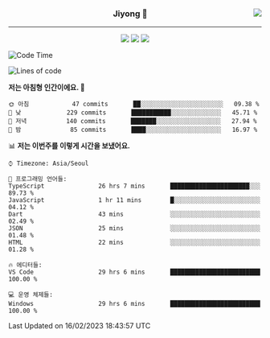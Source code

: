 
<div align="center">
  
  <img align="right" src="https://github-readme-stats.vercel.app/api/top-langs/?username=kkkimjiyong&theme=dracula&hide=Procfile&layout=compact&langs_count=7"/>

  ### Jiyong 🎨
  
  ---
  
  <a href="https://www.notion.so/de89c82b663345278de4489463a81458?v=f059fc8382b84103b52c77918639c252"><img src="https://img.shields.io/badge/Github Projects-000000?style=flat-square&logo=github&logoColor=white"/></a>
  <a href="https://haardy.tistory.com/"><img src="https://img.shields.io/badge/Jiyongstory-3DDC84?style=flat-square&logo=Tistory&logoColor=black"/></a>
  <a href="https://www.notion.so/ffbfc05e864a47d587011873f14e0760"><img src="https://img.shields.io/badge/jjjichive-ffffff?style=flat-square&logo=notion&logoColor=black"/></a>

</div>

  <!--START_SECTION:waka-->
![Code Time](http://img.shields.io/badge/Code%20Time-72%20hrs%2015%20mins-blue)

![Lines of code](https://img.shields.io/badge/%EC%A0%80%EB%8A%94%20%EC%97%AC%ED%83%9C%EA%B9%8C%EC%A7%80%20-278%20Thousand%20%EC%A4%84%EC%9D%98%20%EC%BD%94%EB%93%9C%EB%A5%BC%20%EC%9E%91%EC%84%B1%ED%96%88%EC%96%B4%EC%9A%94.-blue)

**저는 아침형 인간이에요. 🐤** 

```text
🌞 아침            47 commits       ██░░░░░░░░░░░░░░░░░░░░░░░   09.38 % 
🌆 낮　           229 commits       ███████████░░░░░░░░░░░░░░   45.71 % 
🌃 저녁           140 commits       ███████░░░░░░░░░░░░░░░░░░   27.94 % 
🌙 밤　            85 commits       ████░░░░░░░░░░░░░░░░░░░░░   16.97 % 

```


📊 **저는 이번주를 이렇게 시간을 보냈어요.** 

```text
⌚︎ Timezone: Asia/Seoul

💬 프로그래밍 언어들: 
TypeScript               26 hrs 7 mins       ██████████████████████░░░   89.73 % 
JavaScript               1 hr 11 mins        █░░░░░░░░░░░░░░░░░░░░░░░░   04.12 % 
Dart                     43 mins             ░░░░░░░░░░░░░░░░░░░░░░░░░   02.49 % 
JSON                     25 mins             ░░░░░░░░░░░░░░░░░░░░░░░░░   01.48 % 
HTML                     22 mins             ░░░░░░░░░░░░░░░░░░░░░░░░░   01.28 % 

🔥 에디터들: 
VS Code                  29 hrs 6 mins       █████████████████████████   100.00 % 

💻 운영 체제들: 
Windows                  29 hrs 6 mins       █████████████████████████   100.00 % 

```


 Last Updated on 16/02/2023 18:43:57 UTC
<!--END_SECTION:waka-->
